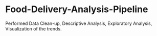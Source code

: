 # Food-Delivery-Analysis-Pipeline
Performed Data Clean-up, Descriptive Analysis, Exploratory Analysis, Visualization of the trends.
